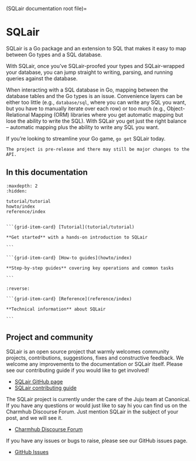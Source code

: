 (SQLair documentation root file)=
# SQLair

SQLair is a Go package and an extension to SQL that makes it easy to map between
Go types and a SQL database.

With SQLair, once you’ve SQLair-proofed your types and SQLair-wrapped your
database, you can jump straight to writing, parsing, and running queries against
the database.

When interacting with a SQL database in Go, mapping between the database tables
and the Go types is an issue. Convenience layers can be either too little (e.g.,
`database/sql`, where you can write any SQL you want, but you have to manually
iterate over each row) or too much (e.g., Object-Relational Mapping (ORM)
libraries where you get automatic mapping but lose the ability to write the
SQL). With SQLair you get just the right balance – automatic mapping plus the
ability to write any SQL you want.

If you’re looking to streamline your Go game, `go get` SQLair today.

```{note}
The project is pre-release and there may still be major changes to the API.
```

## In this documentation
```{toctree}
:maxdepth: 2
:hidden:

tutorial/tutorial
howto/index
reference/index
```

````{grid} 1 1 2 2 

```{grid-item-card} [Tutorial](tutorial/tutorial)

**Get started** with a hands-on introduction to SQLair

```

```{grid-item-card} [How-to guides](howto/index)

**Step-by-step guides** covering key operations and common tasks

```

````

````{grid} 1 1 1 1
:reverse:

```{grid-item-card} [Reference](reference/index)

**Technical information** about SQLair

```

````

## Project and community

SQLair is an open source project that warmly welcomes community projects,
contributions, suggestions, fixes and constructive feedback. We welcome any
improvements to the documentation or SQLair itself. Please see our contributing
guide if you would like to get involved!

- [SQLair GitHub page](https://github.com/canonical/sqlair)
- [SQLair contributing guide](https://github.com/canonical/sqlair/blob/main/CONTRIBUTING.md)

The SQLair project is currently under the care of the Juju team at Canonical. If
you have any questions or would just like to say hi you can find us on the
Charmhub Discourse Forum. Just mention SQLair in the subject of your post, and we
will see it.

- [Charmhub Discourse Forum](https://discourse.charmhub.io/)

If you have any issues or bugs to raise, please see our GitHub issues page.

- [GitHub Issues](https://github.com/canonical/sqlair)

